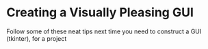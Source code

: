 # Creating a Visually Pleasing GUI

Follow some of these neat tips next time you need to construct a GUI (tkinter), for a project
